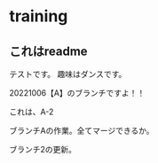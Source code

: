 # training
## これはreadme
テストです。
趣味はダンスです。

20221006【A】のブランチですよ！！


これは、A-2

ブランチAの作業。全てマージできるか。

ブランチ2の更新。
